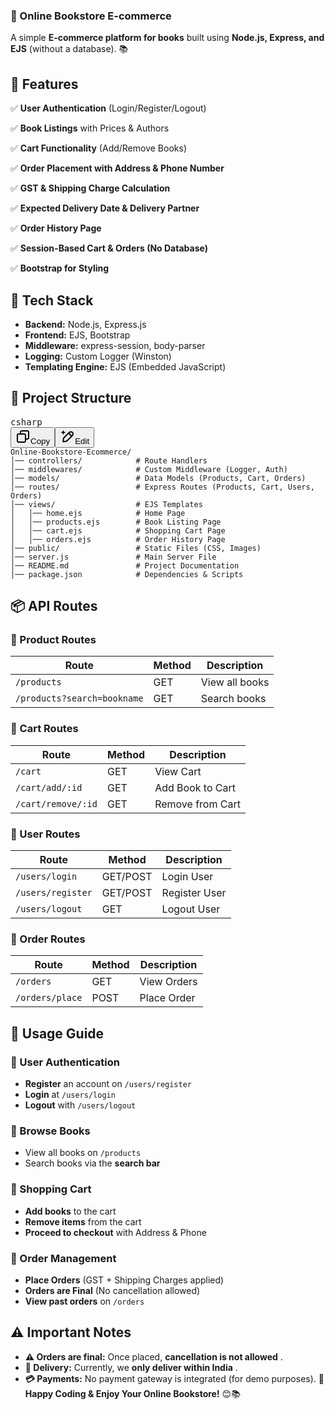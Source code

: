 ### **📖 Online Bookstore E-commerce**

A simple **E-commerce platform for books** built using **Node.js, Express, and EJS** (without a database). 📚

## **📌 Features**

✅ **User Authentication** (Login/Register/Logout)

✅ **Book Listings** with Prices & Authors

✅ **Cart Functionality** (Add/Remove Books)

✅ **Order Placement with Address & Phone Number**

✅ **GST & Shipping Charge Calculation**

✅ **Expected Delivery Date & Delivery Partner**

✅ **Order History Page**

✅ **Session-Based Cart & Orders (No Database)**

✅ **Bootstrap for Styling**

## **🚀 Tech Stack**

* **Backend:** Node.js, Express.js
* **Frontend:** EJS, Bootstrap
* **Middleware:** express-session, body-parser
* **Logging:** Custom Logger (Winston)
* **Templating Engine:** EJS (Embedded JavaScript)

## **📂 Project Structure**

<pre class="!overflow-visible" data-start="1046" data-end="1772"><div class="contain-inline-size rounded-md border-[0.5px] border-token-border-medium relative bg-token-sidebar-surface-primary"><div class="flex items-center text-token-text-secondary px-4 py-2 text-xs font-sans justify-between h-9 bg-token-sidebar-surface-primary dark:bg-token-main-surface-secondary select-none rounded-t-[5px]">csharp</div><div class="sticky top-9"><div class="absolute bottom-0 right-0 flex h-9 items-center pr-2"><div class="flex items-center rounded bg-token-sidebar-surface-primary px-2 font-sans text-xs text-token-text-secondary dark:bg-token-main-surface-secondary"><span class="" data-state="closed"><button class="flex gap-1 items-center select-none px-4 py-1" aria-label="Copy"><svg width="24" height="24" viewBox="0 0 24 24" fill="none" xmlns="http://www.w3.org/2000/svg" class="icon-xs"><path fill-rule="evenodd" clip-rule="evenodd" d="M7 5C7 3.34315 8.34315 2 10 2H19C20.6569 2 22 3.34315 22 5V14C22 15.6569 20.6569 17 19 17H17V19C17 20.6569 15.6569 22 14 22H5C3.34315 22 2 20.6569 2 19V10C2 8.34315 3.34315 7 5 7H7V5ZM9 7H14C15.6569 7 17 8.34315 17 10V15H19C19.5523 15 20 14.5523 20 14V5C20 4.44772 19.5523 4 19 4H10C9.44772 4 9 4.44772 9 5V7ZM5 9C4.44772 9 4 9.44772 4 10V19C4 19.5523 4.44772 20 5 20H14C14.5523 20 15 19.5523 15 19V10C15 9.44772 14.5523 9 14 9H5Z" fill="currentColor"></path></svg>Copy</button></span><span class="" data-state="closed"><button class="flex select-none items-center gap-1 px-4 py-1"><svg width="24" height="24" viewBox="0 0 24 24" fill="none" xmlns="http://www.w3.org/2000/svg" class="icon-xs"><path d="M2.5 5.5C4.3 5.2 5.2 4 5.5 2.5C5.8 4 6.7 5.2 8.5 5.5C6.7 5.8 5.8 7 5.5 8.5C5.2 7 4.3 5.8 2.5 5.5Z" fill="currentColor" stroke="currentColor" stroke-linecap="round" stroke-linejoin="round"></path><path d="M5.66282 16.5231L5.18413 19.3952C5.12203 19.7678 5.09098 19.9541 5.14876 20.0888C5.19933 20.2067 5.29328 20.3007 5.41118 20.3512C5.54589 20.409 5.73218 20.378 6.10476 20.3159L8.97693 19.8372C9.72813 19.712 10.1037 19.6494 10.4542 19.521C10.7652 19.407 11.0608 19.2549 11.3343 19.068C11.6425 18.8575 11.9118 18.5882 12.4503 18.0497L20 10.5C21.3807 9.11929 21.3807 6.88071 20 5.5C18.6193 4.11929 16.3807 4.11929 15 5.5L7.45026 13.0497C6.91175 13.5882 6.6425 13.8575 6.43197 14.1657C6.24513 14.4392 6.09299 14.7348 5.97903 15.0458C5.85062 15.3963 5.78802 15.7719 5.66282 16.5231Z" stroke="currentColor" stroke-width="2" stroke-linecap="round" stroke-linejoin="round"></path><path d="M14.5 7L18.5 11" stroke="currentColor" stroke-width="2" stroke-linecap="round" stroke-linejoin="round"></path></svg>Edit</button></span></div></div></div><div class="overflow-y-auto p-4" dir="ltr"><code class="!whitespace-pre"><span><span>Online-Bookstore-Ecommerce/
│── controllers/            </span><span># Route Handlers</span><span>
│── middlewares/            </span><span># Custom Middleware (Logger, Auth)</span><span>
│── models/                 </span><span># Data Models (Products, Cart, Orders)</span><span>
│── routes/                 </span><span># Express Routes (Products, Cart, Users, Orders)</span><span>
│── views/                  </span><span># EJS Templates</span><span>
│   │── home.ejs            </span><span># Home Page</span><span>
│   │── products.ejs        </span><span># Book Listing Page</span><span>
│   │── cart.ejs            </span><span># Shopping Cart Page</span><span>
│   │── orders.ejs          </span><span># Order History Page</span><span>
│── </span><span>public</span><span>/                 </span><span># Static Files (CSS, Images)</span><span>
│── server.js               </span><span># Main Server File</span><span>
│── README.md               </span><span># Project Documentation</span><span>
│── package.json            </span><span># Dependencies & Scripts</span></span></code></div></div></pre>


## **📦 API Routes**

### **🔹 Product Routes**

| Route                         | Method | Description    |
| ----------------------------- | ------ | -------------- |
| `/products`                 | GET    | View all books |
| `/products?search=bookname` | GET    | Search books   |

### **🔹 Cart Routes**

| Route                | Method | Description      |
| -------------------- | ------ | ---------------- |
| `/cart`            | GET    | View Cart        |
| `/cart/add/:id`    | GET    | Add Book to Cart |
| `/cart/remove/:id` | GET    | Remove from Cart |

### **🔹 User Routes**

| Route               | Method   | Description   |
| ------------------- | -------- | ------------- |
| `/users/login`    | GET/POST | Login User    |
| `/users/register` | GET/POST | Register User |
| `/users/logout`   | GET      | Logout User   |

### **🔹 Order Routes**

| Route             | Method | Description |
| ----------------- | ------ | ----------- |
| `/orders`       | GET    | View Orders |
| `/orders/place` | POST   | Place Order |


## **🛒 Usage Guide**

### **🔹 User Authentication**

* **Register** an account on `/users/register`
* **Login** at `/users/login`
* **Logout** with `/users/logout`

### **🔹 Browse Books**

* View all books on `/products`
* Search books via the **search bar**

### **🔹 Shopping Cart**

* **Add books** to the cart
* **Remove items** from the cart
* **Proceed to checkout** with Address & Phone

### **🔹 Order Management**

* **Place Orders** (GST + Shipping Charges applied)
* **Orders are Final** (No cancellation allowed)
* **View past orders** on `/orders`

## **⚠ Important Notes**

* **⚠ Orders are final:** Once placed,  **cancellation is not allowed** .
* **🚚 Delivery:** Currently, we  **only deliver within India** .
* **💳 Payments:** No payment gateway is integrated (for demo purposes).
  🚀 **Happy Coding & Enjoy Your Online Bookstore!** 😊📚
